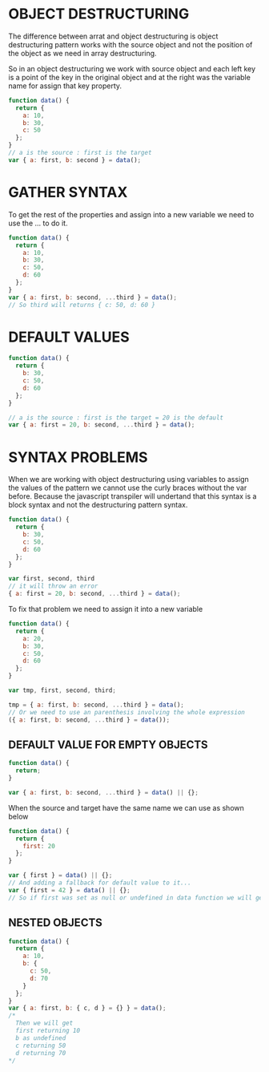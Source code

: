 # OBJECT DESTRUCTURING

The difference between arrat and object destructuring is object destructuring pattern works with the source object and not the position of the object as we need in array destructuring.

So in an object destructuring we work with source object and each left key is a point of the key in the original object and at the right was the variable name for assign that key property.

```js
function data() {
  return {
    a: 10,
    b: 30,
    c: 50
  };
}
// a is the source : first is the target
var { a: first, b: second } = data();
```

# GATHER SYNTAX

To get the rest of the properties and assign into a new variable we need to use the ... to do it.

```js
function data() {
  return {
    a: 10,
    b: 30,
    c: 50,
    d: 60
  };
}
var { a: first, b: second, ...third } = data();
// So third will returns { c: 50, d: 60 }
```

# DEFAULT VALUES

```js
function data() {
  return {
    b: 30,
    c: 50,
    d: 60
  };
}

// a is the source : first is the target = 20 is the default
var { a: first = 20, b: second, ...third } = data();
```

# SYNTAX PROBLEMS

When we are working with object destructuring using variables to assign the values of the pattern we cannot use the curly braces without the var before. Because the javascript transpiler will undertand that this syntax is a block syntax and not the destructuring pattern syntax.

```js
function data() {
  return {
    b: 30,
    c: 50,
    d: 60
  };
}

var first, second, third
// it will throw an error
{ a: first = 20, b: second, ...third } = data();
```

To fix that problem we need to assign it into a new variable

```js
function data() {
  return {
    a: 20,
    b: 30,
    c: 50,
    d: 60
  };
}

var tmp, first, second, third;

tmp = { a: first, b: second, ...third } = data();
// Or we need to use an parenthesis involving the whole expression
({ a: first, b: second, ...third } = data());
```

## DEFAULT VALUE FOR EMPTY OBJECTS

```js
function data() {
  return;
}

var { a: first, b: second, ...third } = data() || {};
```

When the source and target have the same name we can use as shown below

```js
function data() {
  return {
    first: 20
  };
}

var { first } = data() || {};
// And adding a fallback for default value to it...
var { first = 42 } = data() || {};
// So if first was set as null or undefined in data function we will get the 42 value
```

## NESTED OBJECTS

```js
function data() {
  return {
    a: 10,
    b: {
      c: 50,
      d: 70
    }
  };
}
var { a: first, b: { c, d } = {} } = data();
/*
  Then we will get
  first returning 10
  b as undefined
  c returning 50
  d returning 70
*/
```
